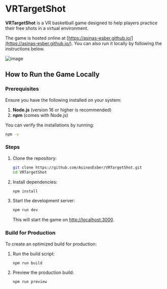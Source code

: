 # VRTargetShot
**VRTargetShot** is a VR basketball game designed to help players practice their free shots in a virtual environment.

The game is hosted online at [https://asinas-esber.github.io/](https://asinas-esber.github.io/). You can also run it locally by following the instructions below.

![image](https://github.com/user-attachments/assets/b4feebae-1afe-4276-8a67-d6f2a5453ad7)


## How to Run the Game Locally

### Prerequisites

Ensure you have the following installed on your system:

1. **Node.js** (version 16 or higher is recommended)
2. **npm** (comes with Node.js)

You can verify the installations by running:
```bash
npm -v
```

### Steps

1. Clone the repository:
   ```bash
   git clone https://github.com/AsinasEsber/VRTargetShot.git
   cd VRTargetShot
   ```

2. Install dependencies:
   ```bash
   npm install
   ```

3. Start the development server:
   ```bash
   npm run dev
   ```

   This will start the game on [http://localhost:3000](http://localhost:3000).

### Build for Production

To create an optimized build for production:

1. Run the build script:
   ```bash
   npm run build
   ```

2. Preview the production build:
   ```bash
   npm run preview
   ```

